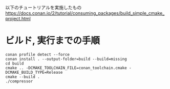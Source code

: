 以下のチュートリアルを実施したもの
https://docs.conan.io/2/tutorial/consuming_packages/build_simple_cmake_project.html

# ビルド, 実行までの手順

```
conan profile detect --force
conan install . --output-folder=build --build=missing
cd build
cmake .. -DCMAKE_TOOLCHAIN_FILE=conan_toolchain.cmake -DCMAKE_BUILD_TYPE=Release
cmake --build .
./compressor
```
